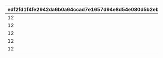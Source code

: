 |edf2fd1f4fe2942da6b0a64ccad7e1657d94e8d54e080d5b2ebe5e58db178e24|0f963a5bd7cb3e584e124c7dd85e75f9227e21d1bff77fc035e6c979c5d44491|55666d2c3ddcd3c4b257229a80892997e881fb20d5cef0e4d6e7de93151c0917|cc47beb0b205fe88035afd55ed3600073cf390ba0ca8a691ff0c345fda12a971|224193518547e6c1f3fda6b66fe955ca193cf1375c2a3147217c8644a605abf1|4b34b8cdede49aa1844e6a4166feba0253c360f701a8f8f46ded6f060fbf6e2f|0d7b5df34191e6bf6c7dcb52fd188e62fefba4426f63a01115c8125261ed93f4|218b448b0d93e5adb31c250b9816aeba8dd230bef2bbc711bce972104d072eba|7d0d6d31c6abb31378516ac4a9345e47dceab2c3ccf462a4a387fa9be831feeb|8b0b4f1b0cb6c19dcc2c110c2a895c023e2b426457bc737a04683d054b51bab9|5ed8c7ddb35bea5b8f1fa429a920d802885cb79ecfa5b054a00fdfaec5c43262|de5a5da8f5a4ee53a0d57820c16d74779e3b56ba55cdd01d08660a7c86282bcc|ccd9ef56581fb7837fe2adeebfec91a9fdc194f734d8383f830fd0b66ddd0fe5|3771a6da746454d9d5880dda2a275cacf0514c93aee042ca2eea99e45e02188e|44d22606358e6b0b5b858db4707dc170541ff25878e4e7b20e5732f1b17d3b4a|3bf69962f5968ee3bea0197cd633ed0c959f36b7a2276fb9fa8e61104c30ce09|
| --- | --- | --- | --- | --- | --- | --- | --- | --- | --- | --- | --- | --- | --- | --- | --- |
|12|91002|2|1250000|2|8|1000|20|0|1005|94002|25|0|23001|0|20003|
|12|91002|2|1250000|2|8|1000|20|0|1006|94002|25|0|23001|0|20003|
|12|91002|2|1250000|2|8|1000|20|0|1007|94002|25|0|23001|0|20003|
|12|91002|2|1250000|2|8|1000|20|0|1008|94002|25|0|23001|0|20003|
|12|91002|2|5000000|2|8|1500|50|0|2002|94002|10|0|23001|0|20004|